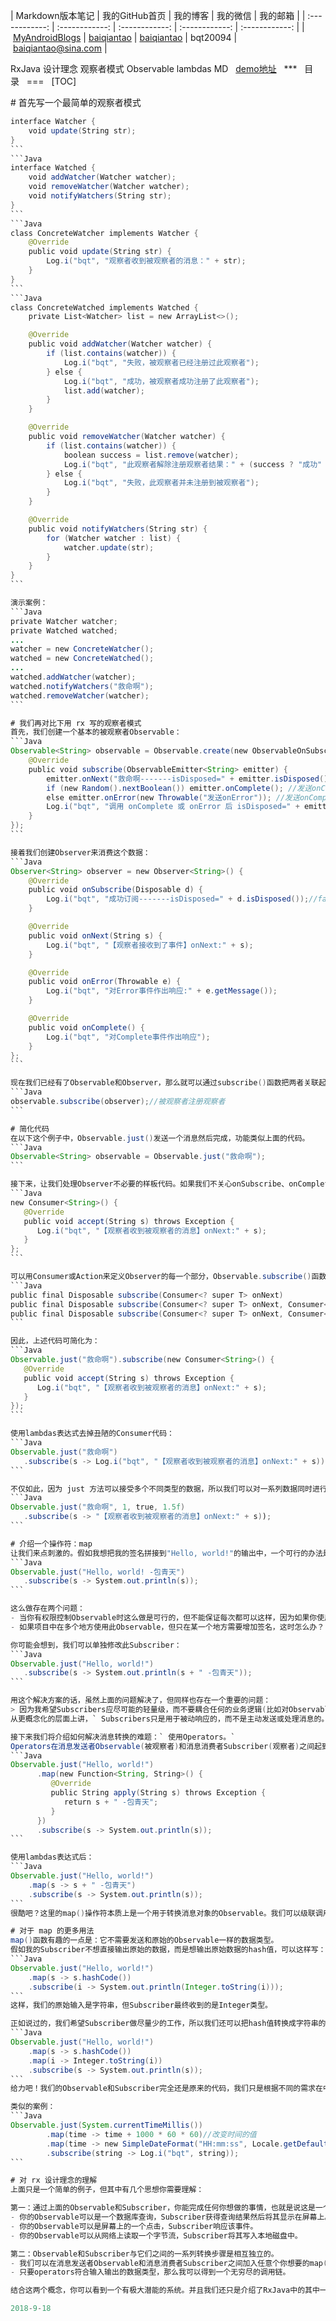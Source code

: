 | Markdown版本笔记 | 我的GitHub首页 | 我的博客 | 我的微信 | 我的邮箱 |
| :------------: | :------------: | :------------: | :------------: | :------------: |
| [MyAndroidBlogs][Markdown] | [baiqiantao][GitHub] | [baiqiantao][博客] | bqt20094 | baiqiantao@sina.com |

[Markdown]:https://github.com/baiqiantao/MyAndroidBlogs
[GitHub]:https://github.com/baiqiantao
[博客]:http://www.cnblogs.com/baiqiantao/


RxJava 设计理念 观察者模式 Observable lambdas MD  
[demo地址](https://github.com/baiqiantao/RxJavaDemo.git)  
***  
目录  
===  
[TOC]  


# 首先写一个最简单的观察者模式  
```Java  
interface Watcher {  
    void update(String str);  
}  
```  
```Java  
interface Watched {  
    void addWatcher(Watcher watcher);  
    void removeWatcher(Watcher watcher);  
    void notifyWatchers(String str);  
}  
```  
```Java  
class ConcreteWatcher implements Watcher {  
    @Override  
    public void update(String str) {  
        Log.i("bqt", "观察者收到被观察者的消息：" + str);  
    }  
}  
```  
```Java  
class ConcreteWatched implements Watched {  
    private List<Watcher> list = new ArrayList<>();  

    @Override  
    public void addWatcher(Watcher watcher) {  
        if (list.contains(watcher)) {  
            Log.i("bqt", "失败，被观察者已经注册过此观察者");  
        } else {  
            Log.i("bqt", "成功，被观察者成功注册了此观察者");  
            list.add(watcher);  
        }  
    }  

    @Override  
    public void removeWatcher(Watcher watcher) {  
        if (list.contains(watcher)) {  
            boolean success = list.remove(watcher);  
            Log.i("bqt", "此观察者解除注册观察者结果：" + (success ? "成功" : "失败"));  
        } else {  
            Log.i("bqt", "失败，此观察者并未注册到被观察者");  
        }  
    }  

    @Override  
    public void notifyWatchers(String str) {  
        for (Watcher watcher : list) {  
            watcher.update(str);  
        }  
    }  
}  
```  

演示案例：  
```Java  
private Watcher watcher;  
private Watched watched;  
...  
watcher = new ConcreteWatcher();  
watched = new ConcreteWatched();  
...  
watched.addWatcher(watcher);  
watched.notifyWatchers("救命啊");  
watched.removeWatcher(watcher);  
```  

# 我们再对比下用 rx 写的观察者模式  
首先，我们创建一个基本的被观察者Observable：  
```Java  
Observable<String> observable = Observable.create(new ObservableOnSubscribe<String>() {  
    @Override  
    public void subscribe(ObservableEmitter<String> emitter) {  
        emitter.onNext("救命啊-------isDisposed=" + emitter.isDisposed());//false  
        if (new Random().nextBoolean()) emitter.onComplete(); //发送onComplete  
        else emitter.onError(new Throwable("发送onError")); //发送onComplete或onError事件后就取消注册了  
        Log.i("bqt", "调用 onComplete 或 onError 后 isDisposed=" + emitter.isDisposed());//true  
    }  
});  
```  

接着我们创建Observer来消费这个数据：  
```Java  
Observer<String> observer = new Observer<String>() {  
    @Override  
    public void onSubscribe(Disposable d) {  
        Log.i("bqt", "成功订阅-------isDisposed=" + d.isDisposed());//false  
    }  

    @Override  
    public void onNext(String s) {  
        Log.i("bqt", "【观察者接收到了事件】onNext:" + s);  
    }  

    @Override  
    public void onError(Throwable e) {  
        Log.i("bqt", "对Error事件作出响应:" + e.getMessage());  
    }  

    @Override  
    public void onComplete() {  
        Log.i("bqt", "对Complete事件作出响应");  
    }  
};  
```  

现在我们已经有了Observable和Observer，那么就可以通过subscribe()函数把两者关联起来了：  
```Java  
observable.subscribe(observer);//被观察者注册观察者  
```  

# 简化代码  
在以下这个例子中，Observable.just()发送一个消息然后完成，功能类似上面的代码。  
```Java  
Observable<String> observable = Observable.just("救命啊");  
```  

接下来，让我们处理Observer不必要的样板代码。如果我们不关心onSubscribe、onCompleted、onError的话，那么可以使用一个更简单的类来定义onNext()要完成什么功能：  
```Java  
new Consumer<String>() {  
   @Override  
   public void accept(String s) throws Exception {  
      Log.i("bqt", "【观察者收到被观察者的消息】onNext:" + s);  
   }  
};  
```  

可以用Consumer或Action来定义Observer的每一个部分，Observable.subscribe()函数能够处理一到四个参数，分别表示onNext()，onError()和onComplete()和onSubscribe函数。  
```Java  
public final Disposable subscribe(Consumer<? super T> onNext)  
public final Disposable subscribe(Consumer<? super T> onNext, Consumer<? super Throwable> onError)  
public final Disposable subscribe(Consumer<? super T> onNext, Consumer<? super Throwable> onError, Action onComplete)  
```  

因此，上述代码可简化为：  
```Java  
Observable.just("救命啊").subscribe(new Consumer<String>() {  
   @Override  
   public void accept(String s) throws Exception {  
      Log.i("bqt", "【观察者收到被观察者的消息】onNext:" + s);  
   }  
});  
```  

使用lambdas表达式去掉丑陋的Consumer代码：  
```Java  
Observable.just("救命啊")  
   .subscribe(s -> Log.i("bqt", "【观察者收到被观察者的消息】onNext:" + s));  
```  

不仅如此，因为 just 方法可以接受多个不同类型的数据，所以我们可以对一系列数据同时进行处理：  
```Java  
Observable.just("救命啊", 1, true, 1.5f)  
   .subscribe(s -> "【观察者收到被观察者的消息】onNext:" + s));  
```  

# 介绍一个操作符：map  
让我们来点刺激的。假如我想把我的签名拼接到"Hello, world!"的输出中，一个可行的办法是改变Observable：  
```Java  
Observable.just("Hello, world! -包青天")
   .subscribe(s -> System.out.println(s));  
```  

这么做存在两个问题：  
- 当你有权限控制Observable时这么做是可行的，但不能保证每次都可以这样，因为如果你使用的是别人的函数库呢？  
- 如果项目中在多个地方使用此Observable，但只在某一个地方需要增加签名，这时怎么办？  

你可能会想到，我们可以单独修改此Subscriber：  
```Java  
Observable.just("Hello, world!")  
   .subscribe(s -> System.out.println(s + " -包青天"));  
```  

用这个解决方案的话，虽然上面的问题解决了，但同样也存在一个重要的问题：  
> 因为我希望Subscribers应尽可能的轻量级，而不要耦合任何的业务逻辑(比如对Observable发送的数据做再处理)。  
从更概念化的层面上讲，` Subscribers只是用于被动响应的，而不是主动发送或处理消息的。`    

接下来我们将介绍如何解决消息转换的难题：` 使用Operators。`   
Operators在消息发送者Observable(被观察者)和消息消费者Subscriber(观察者)之间起到操纵消息的作用。RxJava拥有大量的opetators，map()这个operator可以用来将已被发送的消息转换成另外一种形式：  
```Java  
Observable.just("Hello, world!")  
      .map(new Function<String, String>() {  
         @Override  
         public String apply(String s) throws Exception {  
            return s + " -包青天";  
         }  
      })  
      .subscribe(s -> System.out.println(s));  
```  

使用lambdas表达式后：  
```Java  
Observable.just("Hello, world!")  
    .map(s -> s + " -包青天")  
    .subscribe(s -> System.out.println(s));  
```  
很酷吧？这里的map()操作符本质上是一个用于转换消息对象的Observable。我们可以级联调用任意多个的map()函数，一层一层地将初始消息转换成Subscriber需要的数据形式。  

# 对于 map 的更多用法  
map()函数有趣的一点是：它不需要发送和原始的Observable一样的数据类型。  
假如我的Subscriber不想直接输出原始的数据，而是想输出原始数据的hash值，可以这样写：  
```Java  
Observable.just("Hello, world!")  
    .map(s -> s.hashCode())  
    .subscribe(i -> System.out.println(Integer.toString(i)));  
```  
这样，我们的原始输入是字符串，但Subscriber最终收到的是Integer类型。  

正如说过的，我们希望Subscriber做尽量少的工作，所以我们还可以把hash值转换成字符串的操作移动到一个新的map()函数中：  
```Java  
Observable.just("Hello, world!")  
    .map(s -> s.hashCode())  
    .map(i -> Integer.toString(i))  
    .subscribe(s -> System.out.println(s));  
```  
给力吧！我们的Observable和Subscriber完全还是原来的代码，我们只是根据不同的需求在中间添加了一些变换的操作。  

类似的案例：  
```Java  
Observable.just(System.currentTimeMillis())  
        .map(time -> time + 1000 * 60 * 60)//改变时间的值  
        .map(time -> new SimpleDateFormat("HH:mm:ss", Locale.getDefault()).format(new Date(time)))  
        .subscribe(string -> Log.i("bqt", string));  
```  

# 对 rx 设计理念的理解  
上面只是一个简单的例子，但其中有几个思想你需要理解：  

第一：通过上面的Observable和Subscriber，你能完成任何你想做的事情，也就是说这是一个可以处理任何事情的通用的框架。  
- 你的Observable可以是一个数据库查询，Subscriber获得查询结果然后将其显示在屏幕上。  
- 你的Observable可以是屏幕上的一个点击，Subscriber响应该事件。  
- 你的Observable可以从网络上读取一个字节流，Subscriber将其写入本地磁盘中。  

第二：Observable和Subscriber与它们之间的一系列转换步骤是相互独立的。  
- 我们可以在消息发送者Observable和消息消费者Subscriber之间加入任意个你想要的map()函数，这个系统是高度可组合的，它很容易对数据进行操纵。  
- 只要operators符合输入输出的数据类型，那么我可以得到一个无穷尽的调用链。  

结合这两个概念，你可以看到一个有极大潜能的系统。并且我们还只是介绍了RxJava中的其中一个operator，实际上RxJava中还定义了大量的其他的operators，在你深入了解后，你会深深感叹：卧槽，你牛逼。  

2018-9-18